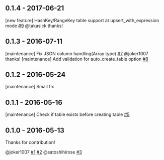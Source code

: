 ## 0.1.4 - 2017-06-21[new feature] HashKey/RangeKey table support at upsert_with_expression mode [#9](https://github.com/sakama/embulk-output-dynamodb/pull/9) @takasick thanks!## 0.1.3 - 2016-07-11[maintenance] Fix JSON column handling(Array type) [#7](https://github.com/sakama/embulk-output-dynamodb/pull/7) @joker1007 thanks![maintenance] Add validation for auto_create_table option [#8](https://github.com/sakama/embulk-output-dynamodb/pull/8)## 0.1.2 - 2016-05-24[maintenance] Small fix## 0.1.1 - 2016-05-16[maintenance] Check if table exists before creating table [#5](https://github.com/sakama/embulk-output-dynamodb/pull/5)## 0.1.0 - 2016-05-13Thanks for contribution!@joker1007 [#1](https://github.com/sakama/embulk-output-dynamodb/pull/1) [#2](https://github.com/sakama/embulk-output-dynamodb/pull/2)@satoshihirose [#3](https://github.com/sakama/embulk-output-dynamodb/pull/3)